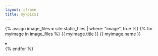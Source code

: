 ```yaml
---
layout: iframe
title: my-pics1
---
```


{% assign image_files = site.static_files | where: "image", true %}
{% for myimage in image_files %}
  {{ myimage.title }}
  {{ myimage.name }}
  <li data-src="{{ myimage.path }}"></li>
{% endfor %}
